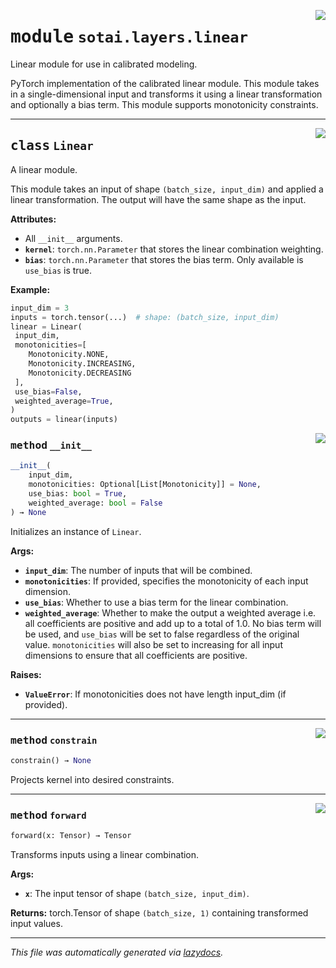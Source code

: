 <!-- markdownlint-disable -->

<a href="https://github.com/SOTAI-Labs/sotai/tree/main/sotai/layers/linear.py#L0"><img align="right" style="float:right;" src="https://img.shields.io/badge/-source-cccccc?style=flat-square"></a>

# <kbd>module</kbd> `sotai.layers.linear`
Linear module for use in calibrated modeling. 

PyTorch implementation of the calibrated linear module. This module takes in a single-dimensional input and transforms it using a linear transformation and optionally a bias term. This module supports monotonicity constraints. 



---

<a href="https://github.com/SOTAI-Labs/sotai/tree/main/sotai/layers/linear.py#L14"><img align="right" style="float:right;" src="https://img.shields.io/badge/-source-cccccc?style=flat-square"></a>

## <kbd>class</kbd> `Linear`
A linear module. 

This module takes an input of shape `(batch_size, input_dim)` and applied a linear transformation. The output will have the same shape as the input. 



**Attributes:**
 
  - All `__init__` arguments. 
 - <b>`kernel`</b>:  `torch.nn.Parameter` that stores the linear combination weighting. 
 - <b>`bias`</b>:  `torch.nn.Parameter` that stores the bias term. Only available is `use_bias`  is true. 



**Example:**
 ```python
input_dim = 3
inputs = torch.tensor(...)  # shape: (batch_size, input_dim)
linear = Linear(
  input_dim,
  monotonicities=[
     Monotonicity.NONE,
     Monotonicity.INCREASING,
     Monotonicity.DECREASING
  ],
  use_bias=False,
  weighted_average=True,
)
outputs = linear(inputs)
``` 

<a href="https://github.com/SOTAI-Labs/sotai/tree/main/sotai/layers/linear.py#L44"><img align="right" style="float:right;" src="https://img.shields.io/badge/-source-cccccc?style=flat-square"></a>

### <kbd>method</kbd> `__init__`

```python
__init__(
    input_dim,
    monotonicities: Optional[List[Monotonicity]] = None,
    use_bias: bool = True,
    weighted_average: bool = False
) → None
```

Initializes an instance of `Linear`. 



**Args:**
 
 - <b>`input_dim`</b>:  The number of inputs that will be combined. 
 - <b>`monotonicities`</b>:  If provided, specifies the monotonicity of each input  dimension. 
 - <b>`use_bias`</b>:  Whether to use a bias term for the linear combination. 
 - <b>`weighted_average`</b>:  Whether to make the output a weighted average i.e. all  coefficients are positive and add up to a total of 1.0. No bias term will  be used, and `use_bias` will be set to false regardless of the original  value. `monotonicities` will also be set to increasing for all input  dimensions to ensure that all coefficients are positive. 



**Raises:**
 
 - <b>`ValueError`</b>:  If monotonicities does not have length input_dim (if provided). 




---

<a href="https://github.com/SOTAI-Labs/sotai/tree/main/sotai/layers/linear/constrain#L100"><img align="right" style="float:right;" src="https://img.shields.io/badge/-source-cccccc?style=flat-square"></a>

### <kbd>method</kbd> `constrain`

```python
constrain() → None
```

Projects kernel into desired constraints. 

---

<a href="https://github.com/SOTAI-Labs/sotai/tree/main/sotai/layers/linear.py#L86"><img align="right" style="float:right;" src="https://img.shields.io/badge/-source-cccccc?style=flat-square"></a>

### <kbd>method</kbd> `forward`

```python
forward(x: Tensor) → Tensor
```

Transforms inputs using a linear combination. 



**Args:**
 
 - <b>`x`</b>:  The input tensor of shape `(batch_size, input_dim)`. 



**Returns:**
 torch.Tensor of shape `(batch_size, 1)` containing transformed input values. 




---

_This file was automatically generated via [lazydocs](https://github.com/ml-tooling/lazydocs)._
